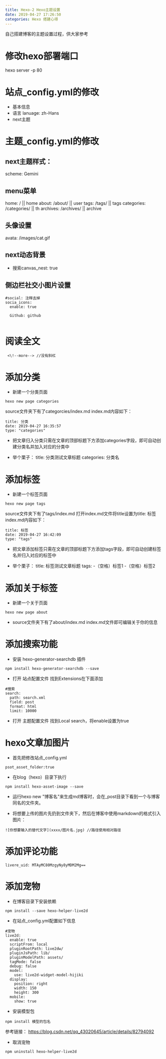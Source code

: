 ```yaml
---
title: Hexo-2 Hexo主题设置
date: 2019-04-27 17:26:50
categories: Hexo 搭建心得
---
```

自己搭建博客的主题设置过程，供大家参考
<!--more-->
# 修改hexo部署端口
hexo server -p 80

# 站点_config.yml的修改

- 基本信息
- 语言
lanuage: zh-Hans
- next主题


 
 # 主题_config.yml的修改
 ## next主题样式：
  scheme: Gemini
 ## menu菜单
  home: / || home
  about: /about/ || user
  tags: /tags/ || tags
  categories: /categories/ || th
  archives: /archives/ || archive  
 ## 头像设置
  avata:
  /images/cat.gif

## next动态背景
- 搜索canvas_nest: true

## 侧边栏社交小图片设置

```
#social: 注释去掉
socia_icons:
  enable: true

  Github: github
  
```

# 阅读全文

```
 <\!--more--> //没有斜杠
```

# 添加分类
 
- 新建一个分类页面

```
hexo new page categories
```
source文件夹下有了categorcies/index.md
index.md内容如下：

```
title: 分类
date: 2019-04-27 16:35:57
type: "categories"
```

- 把文章归入分类只需在文章的顶部标题下方添加categories字段，即可自动创建分类名并加入对应的分类中

- 举个栗子：
title: 分类测试文章标题
categories: 分类名


# 添加标签

- 新建一个标签页面

```
hexo new page tags
```

source文件夹下有了tags/index.md
打开index.md文件将title设置为title: 标签
index.md内容如下：

```
title: 标签
date: 2019-04-27 16:42:09
type: "tags"
```
- 把文章添加标签只需在文章的顶部标题下方添加tags字段，即可自动创建标签名并归入对应的标签中

- 举个栗子：
title: 标签测试文章标题
tags: 
   -（空格）标签1
   -（空格）标签2
  
# 添加关于标签
- 新建一个关于页面

```
hexo new page about
```
- source文件夹下有了about/index.md
index.md文件即可编辑关于你的信息
# 添加搜索功能
- 安装 hexo-generator-searchdb 插件

```
npm install hexo-generator-searchdb --save
```

- 打开 站点配置文件 找到Extensions在下面添加

```
#搜索
search:
  path: search.xml
  field: post
  format: html
  limit: 10000
```
- 打开 主题配置文件 找到Local search，将enable设置为true

# hexo文章加图片
- 首先把修改站点_config.yml

```
psot_asset_folder:true
```

- 在blog（hexo）目录下执行

```
npm install hexo-asset-image --save
```

- 运行hexo new "博客名"来生成md博客时，会在_post目录下看到一个与博客同名的文件夹。

- 将想要上传的图片先扔到文件夹下，然后在博客中使用markdown的格式引入图片：

```
![你想要输入的替代文字](xxxx/图片名.jpg) //路径使用相对路径
```
# 添加评论功能

```
livere_uid: MTAyMC80MzgyNy8yMDM2Mg==
```
# 添加宠物
- 在博客目录下安装依赖

```
npm install --save hexo-helper-live2d
```
- 在站点_config.yml配置如下信息

```
#宠物
live2d:
  enable: true
  scriptFrom: local
  pluginRootPath: live2dw/
  pluginJsPath: lib/
  pluginModelPath: assets/
  tagMode: false
  debug: false
  model:
    use: live2d-widget-model-hijiki
  display:
    position: right
    width: 150
    height: 300
  mobile:
    show: true
```
- 安装模型包
```
npm install 模型的包名

```
参考链接：
https://blog.csdn.net/qq_43020645/article/details/82794092
- 取消宠物

```
npm uninstall hexo-helper-live2d
```
